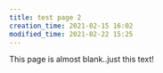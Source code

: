 ```yaml
---
title: test page 2
creation_time: 2021-02-15 16:02
modified_time: 2021-02-22 15:25
---
```


This page is almost blank..just this text!

